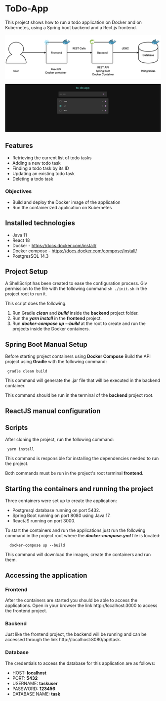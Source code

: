 # ToDo-App

This project shows how to run a todo application on Docker and on Kubernetes, using a Spring boot backend and a Rect.js frontend.

![](images/architecture.png )

![](images/ui.png )

## Features 

* Retrieving the current list of todo tasks
* Adding a new todo task
* Finding a todo task by its ID
* Updating an existing todo task
* Deleting a todo task

### Objectives 

* Build and deploy the Docker image of the application 
* Run the containerized application on Kubernetes  


## Installed technologies 

- Java 11
- React 18 
- Docker - https://docs.docker.com/install/
- Docker compose - https://docs.docker.com/compose/install/
- PostgresSQL 14.3


## **Project Setup**
A ShellScript has been created to ease the configuration process. Giv permission to the file with the following command `sh ./init.sh` in the project root to run it.

This script does the following:

1. Run Gradle _**clean**_ and _**build**_ inside the **backend** project folder.
2. Run the _**yarn install**_ in the **frontend** project.
3. Run _**docker-compose up --build**_ at the root to create and run the projects inside the Docker containers.


## Spring Boot Manual Setup

Before starting project containers using **Docker Compose** 
Build the API project using **Gradle** with the following command:

```
 gradle clean build 
```

This command will generate the .jar file that will be executed in the backend container.

This command should be run in the terminal of the **backend** project root.


## ReactJS manual configuration


## Scripts

After cloning the project, run the following command:

```
 yarn install
```

This command is responsible for installing the dependencies needed to run the project.

Both commands must be run in the project's root terminal **frontend**.


## Starting the containers and running the project

Three containers were set up to create the application:

- Postgresql database running on port 5432.
- Spring Boot running on port 8080 using Java 17.
- ReactJS running on port 3000.

To start the containers and run the applications just run the following command in the project root where the _**docker-compose.yml**_ file is located:

```
  docker-compose up --build
```

This command will download the images, create the containers and run them.


## Accessing the application

### Frontend

After the containers are started you should be able to access the applications. Open in your browser the link http://localhost:3000 to access the frontend project. 

### Backend

Just like the frontend project, the backend will be running and can be accessed through the link http://localhost:8080/api/task.


### Database

The credentials to access the database for this application are as follows:

- HOST: **localhost**
- PORT: **5432**
- USERNAME: **taskuser**
- PASSWORD: **123456**
- DATABASE NAME: **task**

